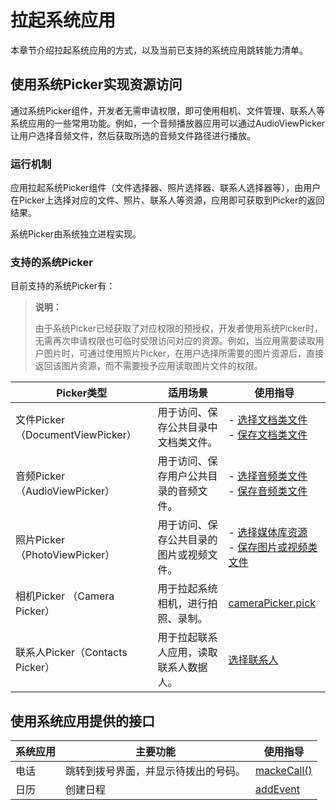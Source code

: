 # 拉起系统应用


本章节介绍拉起系统应用的方式，以及当前已支持的系统应用跳转能力清单。

## 使用系统Picker实现资源访问

通过系统Picker组件，开发者无需申请权限，即可使用相机、文件管理、联系人等系统应用的一些常用功能。例如，一个音频播放器应用可以通过AudioViewPicker让用户选择音频文件，然后获取所选的音频文件路径进行播放。


### 运行机制

应用拉起系统Picker组件（文件选择器、照片选择器、联系人选择器等），由用户在Picker上选择对应的文件、照片、联系人等资源，应用即可获取到Picker的返回结果。

系统Picker由系统独立进程实现。


### 支持的系统Picker

目前支持的系统Picker有：

> **说明：**
> 
> 由于系统Picker已经获取了对应权限的预授权，开发者使用系统Picker时，无需再次申请权限也可临时受限访问对应的资源。例如，当应用需要读取用户图片时，可通过使用照片Picker，在用户选择所需要的图片资源后，直接返回该图片资源，而不需要授予应用读取图片文件的权限。


| Picker类型 | 适用场景 | 使用指导 |
| -------- | -------- |-------- |
| 文件Picker（DocumentViewPicker） | 用于访问、保存公共目录中文档类文件。 |- [选择文档类文件](../file-management/select-user-file.md#选择文档类文件) <br/> - [保存文档类文件](../file-management/save-user-file.md#保存文档类文件)|
| 音频Picker（AudioViewPicker） | 用于访问、保存用户公共目录的音频文件。 |- [选择音频类文件](../file-management/select-user-file.md#选择音频类文件) <br/> - [保存音频类文件](../file-management/save-user-file.md#保存音频类文件) |
| 照片Picker（PhotoViewPicker）| 用于访问、保存公共目录的图片或视频文件。 | - [选择媒体库资源](../media/medialibrary/photoAccessHelper-photoviewpicker.md)  <br/> - [保存图片或视频类文件](../file-management/save-user-file.md#保存图片或视频类文件)|
| 相机Picker （Camera Picker）| 用于拉起系统相机，进行拍照、录制。 |[cameraPicker.pick](../reference/apis-camera-kit/js-apis-cameraPicker.md#pick) |
| 联系人Picker（Contacts Picker） | 用于拉起联系人应用，读取联系人数据人。 |[选择联系人](../contacts/contacts-intro.md#选择联系人) |



 
## 使用系统应用提供的接口

| 系统应用 | 主要功能 | 使用指导 |
| -------- | -------- |-------- |
| 电话 | 跳转到拨号界面，并显示待拨出的号码。 | [mackeCall()](../reference/apis-telephony-kit/js-apis-call.md#callmakecall7) |
| 日历 | 创建日程 | [addEvent](../reference/apis-calendar-kit/js-apis-calendarManager.md#addevent) |




